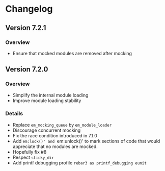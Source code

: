 # Changelog

## Version 7.2.1

### Overview

* Ensure that mocked modules are removed after mocking

## Version 7.2.0

### Overview

* Simplify the internal module loading
* Improve module loading stability

### Details

* Replace `em_mocking_queue` by `em_module_loader`
* Discourage concurrent mocking
* Fix the race condition introduced in 7.1.0
* Add `em:lock()' and `em:unlock()' to mark sections of code
  that would appreciate that no modules are mocked.
* Hopefully fix #8
* Respect `sticky_dir`
* Add printf debugging profile `rebar3 as printf_debugging eunit`
